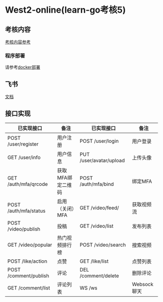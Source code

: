 # West2-online(learn-go考核5)

## 考核内容
[考核内容参考](https://github.com/west2-online/learn-go/blob/main/docs/5(2025)-微服务.md)

### 程序部署
请参考[docker部署](docs/deploy)

## 飞书
[文档](https://vcn9ra8gf7nh.feishu.cn/wiki/L8x3w7M2BioRRNkecYYcTnWJnRX)

## 接口实现

| 已实现接口                   | 备注         | 已实现接口                   | 备注         |
|-------------------------|------------|-------------------------|------------|
| POST /user/register     | 用户注册       | POST /user/login        | 用户登录       |
| GET /user/info          | 用户信息       | PUT /user/avatar/upload | 上传头像       |
| GET /auth/mfa/qrcode    | 获取MFA绑定二维码 | POST /auth/mfa/bind     | 绑定MFA      |
| POST /auth/mfa/status   | 启用（关闭）MFA  | GET /video/feed/        | 获取视频流      |
| POST /video/publish     | 投稿         | GET /video/list         | 发布列表       |
| GET /video/popular      | 热门视频排行榜    | POST /video/search      | 搜索视频       |
| POST /like/action       | 点赞         | GET /like/list          | 点赞列表       |
| POST /comment/publish   | 评论         | DEL /comment/delete     | 删除评论       |
| GET /comment/list       | 评论列表       | WS /ws                  | Websock聊天  |




